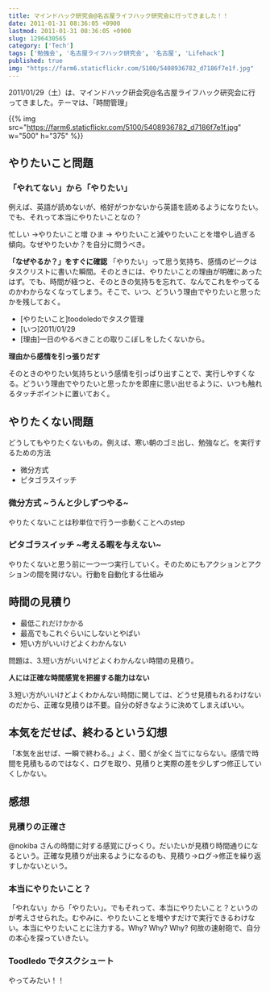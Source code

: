 ```yaml
---
title: マインドハック研究会@名古屋ライフハック研究会に行ってきました！！
date: 2011-01-31 08:36:05 +0900
lastmod: 2011-01-31 08:36:05 +0900
slug: 1296430565
category: ['Tech']
tags: ['勉強会', '名古屋ライフハック研究会', '名古屋', 'Lifehack']
published: true
img: "https://farm6.staticflickr.com/5100/5408936782_d7186f7e1f.jpg"
---
```


2011/01/29（土）は、マインドハック研会究@名古屋ライフハック研究会に行ってきました。テーマは、「時間管理」

{{% img src="https://farm6.staticflickr.com/5100/5408936782_d7186f7e1f.jpg" w="500" h="375" %}}


## やりたいこと問題
### 「やれてない」から「やりたい」
例えば、英語が読めないが、格好がつかないから英語を読めるようになりたい。でも、それって本当にやりたいことなの？

忙しい →やりたいこと増
ひま -> やりたいこと減やりたいことを増やし過ぎる傾向。なぜやりたいか？を自分に問うべき。



**「なぜやるか？」をすぐに確認**
「やりたい」って思う気持ち、感情のピークはタスクリストに書いた瞬間。そのときには、やりたいことの理由が明確にあったはず。でも、時間が経つと、そのときの気持ちを忘れて、なんでこれをやってるのかわからなくなってしまう。そこで、いつ、どういう理由でやりたいと思ったかを残しておく。

- [やりたいこと]toodoledoでタスク管理
- [いつ]2011/01/29
- [理由]一日のやるべきことの取りこぼしをしたくないから。

**理由から感情を引っ張りだす**

そのときのやりたい気持ちという感情を引っぱり出すことで、実行しやすくなる。どういう理由でやりたいと思ったかを即座に思い出せるように、いつも触れるタッチポイントに置いておく。

## やりたくない問題
どうしてもやりたくないもの。例えば、寒い朝のゴミ出し、勉強など。を実行するための方法

- 微分方式
- ピタゴラスイッチ

### 微分方式 ~うんと少しずつやる~
やりたくないことは秒単位で行う一歩動くことへのstep

### ピタゴラスイッチ ~考える暇を与えない~
やりたくないと思う前に一つ一つ実行していく。そのためにもアクションとアクションの間を開けない。行動を自動化する仕組み


## 時間の見積り
    
- 最低これだけかかる
- 最高でもこれぐらいにしないとやばい
- 短い方がいいけどよくわかんない

問題は、3.短い方がいいけどよくわかんない時間の見積り。

**人には正確な時間感覚を把握する能力はない**

3.短い方がいいけどよくわかんない時間に関しては、どうせ見積もれるわけないのだから、正確な見積りは不要。自分の好きなように決めてしまえばいい。


## 本気をだせば、終わるという幻想
「本気を出せば、一瞬で終わる。」よく、聞くが全く当てにならない。感情で時間を見積もるのではなく、ログを取り、見積りと実際の差を少しずつ修正していくしかない。


## 感想
### 見積りの正確さ
@nokiba さんの時間に対する感覚にびっくり。だいたいが見積り時間通りになるという。正確な見積りが出来るようになるのも、見積り→ログ→修正を繰り返すしかないという。

### 本当にやりたいこと？
「やれない」から「やりたい」。でもそれって、本当にやりたいこと？というのが考えさせられた。むやみに、やりたいことを増やすだけで実行できるわけない。本当にやりたいことに注力する。Why? Why? Why? 何故の速射砲で、自分の本心を探っていきたい。

### Toodledo でタスクシュート
やってみたい！！
